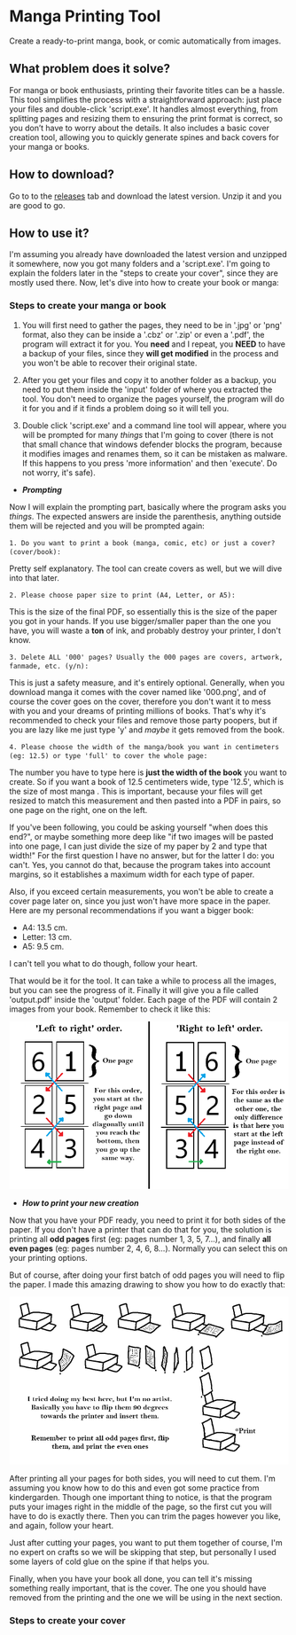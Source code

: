 # Manga Printing Tool

Create a ready-to-print manga, book, or comic automatically from images.
## What problem does it solve?


For manga or book enthusiasts, printing their favorite titles can be a hassle. This tool simplifies the process with a straightforward approach: just place your files and double-click 'script.exe'. It handles almost everything, from splitting pages and resizing them to ensuring the print format is correct, so you don’t have to worry about the details. It also includes a basic cover creation tool, allowing you to quickly generate spines and back covers for your manga or books.


## How to download?

Go to to the [releases](https://github.com/Malagel/MangaPrintingTool/releases) tab and download the latest version. Unzip it and you are good to go.


## How to use it?

I'm assuming you already have downloaded the latest version and unzipped it somewhere, now you got many folders and a 'script.exe'. I'm going to explain the folders later in the "steps to create your cover", since they are mostly used there. Now, let's dive into how to create your book or manga:

### **Steps to create your manga or book**

1. You will first need to gather the pages, they need to be in '.jpg' or 'png' format, also they can be inside a '.cbz' or '.zip' or even a '.pdf', the program will extract it for you. You **need** and I repeat, you **NEED** to have a backup of your files, since they **will get modified** in the process and you won't be able to recover their original state.

2. After you get your files and copy it to another folder as a backup, you need to put them inside the 'input' folder of where you extracted the tool. You don't need to organize the pages yourself, the program will do it for you and if it finds a problem doing so it will tell you.

3. Double click 'script.exe' and a command line tool will appear, where you will be prompted for many *things* that I'm going to cover (there is not that small chance that windows defender blocks the program, because it modifies images and renames them, so it can be mistaken as malware. If this happens to you press 'more information' and then 'execute'. Do not worry, it's safe).

-  ***Prompting***

Now I will explain the prompting part, basically where the program asks you *things*. The expected answers are inside the parenthesis, anything outside them will be rejected and you will be prompted again:

    1. Do you want to print a book (manga, comic, etc) or just a cover? (cover/book):

Pretty self explanatory. The tool can create covers as well, but we will dive into that later.

    2. Please choose paper size to print (A4, Letter, or A5):

This is the size of the final PDF, so essentially this is the size of the paper you got in your hands. If you use bigger/smaller paper than the one you have, you will waste a **ton** of ink, and probably destroy your printer, I don't know.

    3. Delete ALL '000' pages? Usually the 000 pages are covers, artwork, fanmade, etc. (y/n):

This is just a safety measure, and it's entirely optional. Generally, when you download manga it comes with the cover named like '000.png', and of course the cover goes on the cover, therefore you don't want it to mess with you and your dreams of printing millions of books. That's why it's recommended to check your files and remove those party poopers, but if you are lazy like me just type 'y' and *maybe* it gets removed from the book.

 
    4. Please choose the width of the manga/book you want in centimeters (eg: 12.5) or type 'full' to cover the whole page:

The number you have to type here is **just the width of the book** you want to create. So if you want a book of 12.5 centimeters wide, type '12.5', which is the size of most manga . This is important, because your files will get resized to match this measurement and then pasted into a PDF in pairs, so one page on the right, one on the left.

If you've been following, you could be asking yourself "when does this end?", or maybe something more deep like "if two images will be pasted into one page, I can just divide the size of my paper by 2 and type that width!" For the first question I have no answer, but for the latter I do: you can't. Yes, you cannot do that, because the program takes into account margins, so it establishes a maximum width for each type of paper.

Also, if you exceed certain measurements, you won't be able to create a cover page later on, since you just won't have more space in the paper. Here are my personal recommendations if you want a bigger book:

  

- A4: 13.5 cm.
- Letter: 13 cm.
- A5: 9.5 cm.

  

I can't tell you what to do though, follow your heart.

That would be it for the tool. It can take a while to process all the images, but you can see the progress of it. Finally it will give you a file called 'output.pdf' inside the 'output' folder. Each page of the PDF will contain 2 images from your book. Remember to check it like this:

![pages_order](images/pages_order.png  "How to check the order of your pages")

  

-  ***How to print your new creation***

Now that you have your PDF ready, you need to print it for both sides of the paper. If you don't have a printer that can do that for you, the solution is printing all **odd pages** first (eg: pages number 1, 3, 5, 7...), and finally **all even pages** (eg: pages number 2, 4, 6, 8...). Normally you can select this on your printing options.

But of course, after doing your first batch of odd pages you will need to flip the paper. I made this amazing drawing to show you how to do exactly that:

![how_to_flip_pages](images/how_to_flip_pages.png "How to flip your pages")
  
 After printing all your pages for both sides, you will need to cut them. I'm assuming you know how to do this and even got some practice from kindergarden. Though one important thing to notice, is that the program puts your images right in the middle of the page, so the first cut you will have to do is exactly there. Then you can trim the pages however you like, and again, follow your heart.

Just after cutting your pages, you want to put them together of course, I'm no expert on crafts so we will be skipping that step, but personally I used some layers of cold glue on the spine if that helps you.

Finally, when you have your book all done, you can tell it's missing something really important, that is the cover. The one you should have removed from the printing and the one we will be using in the next section.

### **Steps to create your cover**
